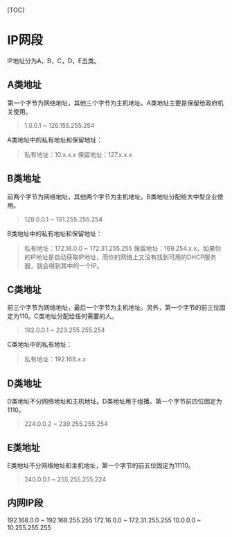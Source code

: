 [TOC]

# IP网段

IP地址分为A，B，C，D，E五类。

## A类地址

第一个字节为网络地址，其他三个字节为主机地址。A类地址主要是保留给政府机关使用。

> 1.0.0.1 ~ 126.155.255.254

A类地址中的私有地址和保留地址：
> 私有地址：10.x.x.x
> 保留地址：127.x.x.x

## B类地址

前两个字节为网络地址，其他两个字节为主机地址。B类地址分配给大中型企业使用。

> 128.0.0.1 ~ 191.255.255.254

B类地址中的私有地址和保留地址：
> 私有地址：172.16.0.0 ~ 172.31.255.255
> 保留地址：169.254.x.x，如果你的IP地址是自动获取IP地址，而你的网络上又没有找到可用的DHCP服务器，就会得到其中的一个IP。

## C类地址

前三个字节为网络地址，最后一个字节为主机地址。另外，第一个字节的前三位固定为110。C类地址分配给任何需要的人。

> 192.0.0.1 ~ 223.255.255.254

C类地址中的私有地址：
> 私有地址：192.168.x.x

## D类地址

D类地址不分网络地址和主机地址。D类地址用于组播。第一个字节前四位固定为1110。

> 224.0.0.2 ~ 239.255.255.254

## E类地址

E类地址不分网络地址和主机地址，第一个字节的前五位固定为11110。

> 240.0.0.1 ~ 255.255.255.224

## 内网IP段

192.168.0.0 ~ 192.168.255.255
172.16.0.0 ~ 172.31.255.255
10.0.0.0 ~ 10.255.255.255
